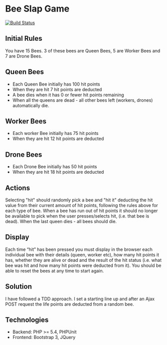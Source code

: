 Bee Slap Game
===============================

[![Build Status](https://travis-ci.org/andreafiori/bee-slap.svg)](https://travis-ci.org/andreafiori/bee-slap)

Initial Rules
-------------------------------

You have 15 Bees. 3 of these bees are Queen Bees, 5 are Worker Bees and 7 are Drone Bees.

Queen Bees
-------------------------------

- Each Queen Bee initially has 100 hit points
- When they are hit 7 hit points are deducted
- A bee dies when it has 0 or fewer hit points remaining
- When all the queens are dead - all other bees left (workers, drones) automatically die.

Worker Bees
-------------------------------

- Each worker Bee initially has 75 hit points
- When they are hit 12 hit points are deducted

Drone Bees
-------------------------------

- Each Drone Bee initially has 50 hit points
- When they are hit 18 hit points are deducted

Actions
-------------------------------

Selecting "hit" should randomly pick a bee and "hit it" deducting the hit value from their current amount of hit points, following the rules above for each type of bee. When a bee has run out of hit points it should no longer be available to pick when the user presses/selects hit, (i.e. that bee is dead). When the last queen dies - all bees should die.

Display
-------------------------------

Each time “hit” has been pressed you must display in the browser each individual bee with their details (queen, worker etc), how many hit points it has, whether they are alive or dead and the result of the hit status (i.e. what bee was hit and how many hit points were deducted from it). You should be able to reset the bees at any time to start again.


Solution
-------------------------------

I have followed a TDD approach. I set a starting line up and after an Ajax POST request the life points are deducted from a random bee.

Technologies
-------------------------------

- Backend: PHP >= 5.4, PHPUnit
- Frontend: Bootstrap 3, JQuery 
